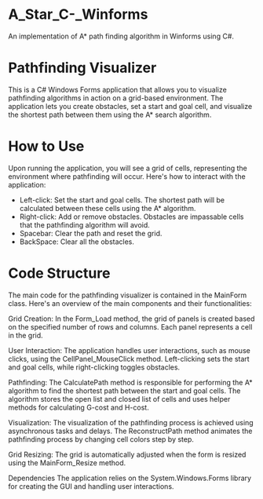 # A_Star_C-_Winforms
An implementation of A* path finding algorithm in Winforms using C#.

# Pathfinding Visualizer
This is a C# Windows Forms application that allows you to visualize pathfinding algorithms in action on a grid-based environment. The application lets you create obstacles, set a start and goal cell, and visualize the shortest path between them using the A* search algorithm.

# How to Use
Upon running the application, you will see a grid of cells, representing the environment where pathfinding will occur. Here's how to interact with the application:

- Left-click: Set the start and goal cells. The shortest path will be calculated between these cells using the A* algorithm.
- Right-click: Add or remove obstacles. Obstacles are impassable cells that the pathfinding algorithm will avoid.
- Spacebar: Clear the path and reset the grid.
- BackSpace: Clear all the obstacles.

# Code Structure
The main code for the pathfinding visualizer is contained in the MainForm class. Here's an overview of the main components and their functionalities:

Grid Creation: In the Form_Load method, the grid of panels is created based on the specified number of rows and columns. Each panel represents a cell in the grid.

User Interaction: The application handles user interactions, such as mouse clicks, using the CellPanel_MouseClick method. Left-clicking sets the start and goal cells, while right-clicking toggles obstacles.

Pathfinding: The CalculatePath method is responsible for performing the A* algorithm to find the shortest path between the start and goal cells. The algorithm stores the open list and closed list of cells and uses helper methods for calculating G-cost and H-cost.

Visualization: The visualization of the pathfinding process is achieved using asynchronous tasks and delays. The ReconstructPath method animates the pathfinding process by changing cell colors step by step.

Grid Resizing: The grid is automatically adjusted when the form is resized using the MainForm_Resize method.

Dependencies
The application relies on the System.Windows.Forms library for creating the GUI and handling user interactions.
